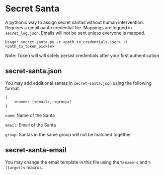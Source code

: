 # Secret Santa

A pythonic way to assign secret santas without human intervention. Requires a gmail oauth credential file. Mappings are logged in `secret_log.json`. Emails will not be sent unless everyone is mapped.

`Usage: secret-santa.py -c <path_to_credentials.json> -t <path_to_token_pickle>`

Note: Token will will safely persist credentials after your first authentication


## secret-santa.json

You may add additional santas in `secret-santa.json` using the following format:
```
{
	<name>: [<email>, <group>]
}
``` 

`name`: Name of the Santa

`email`: Email of the Santa

`group`: Santas in the same group will not be matched together

## secret-santa-email

You may change the email template in this file using the `%(name)s` and `%(target)s` macros.

